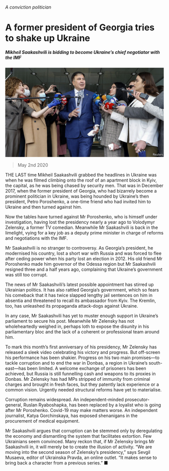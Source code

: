 ###### A conviction politician

# A former president of Georgia tries to shake up Ukraine 

##### Mikheil Saakashvili is bidding to become Ukraine’s chief negotiator with the IMF 

![image](images/20200502_EUP502.jpg) 

> May 2nd 2020 

THE LAST time Mikheil Saakashvili grabbed the headlines in Ukraine was when he was filmed climbing onto the roof of an apartment block in Kyiv, the capital, as he was being chased by security men. That was in December 2017, when the former president of Georgia, who had bizarrely become a prominent politician in Ukraine, was being hounded by Ukraine’s then president, Petro Poroshenko, a one-time friend who had invited him to Ukraine and then turned against him.

Now the tables have turned against Mr Poroshenko, who is himself under investigation, having lost the presidency nearly a year ago to Volodymyr Zelensky, a former TV comedian. Meanwhile Mr Saakashvili is back in the limelight, vying for a key job as a deputy prime minister in charge of reforms and negotiations with the IMF.


Mr Saakashvili is no stranger to controversy. As Georgia’s president, he modernised his country, lost a short war with Russia and was forced to flee after ceding power when his party lost an election in 2012. His old friend Mr Poroshenko made him governor of the Odessa region but Mr Saakashvili resigned three and a half years ago, complaining that Ukraine’s government was still too corrupt.

The news of Mr Saakashvili’s latest possible appointment has stirred up Ukrainian politics. It has also rattled Georgia’s government, which so fears his comeback that it has twice slapped lengthy jail sentences on him in absentia and threatened to recall its ambassador from Kyiv. The Kremlin, too, has unleashed its propaganda attack-dogs against Ukraine.

In any case, Mr Saakashvili has yet to muster enough support in Ukraine’s parliament to secure his post. Meanwhile Mr Zelensky has not wholeheartedly weighed in, perhaps loth to expose the disunity in his parliamentary bloc and the lack of a coherent or professional team around him.

To mark this month’s first anniversary of his presidency, Mr Zelensky has released a sleek video celebrating his victory and progress. But off-screen his performance has been shakier. Progress on his two main promises—to tackle corruption and to end the war in Donbas, a region in Ukraine’s south-east—has been limited. A welcome exchange of prisoners has been achieved, but Russia is still funnelling cash and weapons to its proxies in Donbas. Mr Zelensky has had MPs stripped of immunity from criminal charges and brought in fresh faces, but they patently lack experience or a common vision. Urgently needed structural reforms have yet to materialise.

Corruption remains widespread. An independent-minded prosecutor-general, Ruslan Ryaboshapka, has been replaced by a loyalist who is going after Mr Poroshenko. Covid-19 may make matters worse. An independent journalist, Katya Gorchinskaya, has exposed shenanigans in the procurement of medical equipment.

Mr Saakashvili argues that corruption can be stemmed only by deregulating the economy and dismantling the system that facilitates extortion. Few Ukrainians seem convinced. Many reckon that, if Mr Zelensky brings Mr Saakashvili in, it will merely be to create the illusion of activity. “We are moving into the second season of Zelensky’s presidency,” says Sevgil Musaeva, editor of Ukrainska Pravda, an online outlet. “It makes sense to bring back a character from a previous series.” ■

